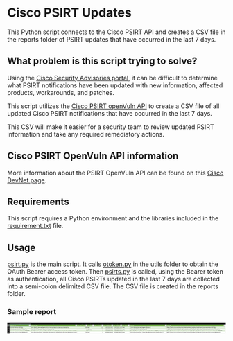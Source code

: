 # Cisco PSIRT Updates

This Python script connects to the Cisco PSIRT API and creates a CSV file in the reports folder of PSIRT updates that have occurred in the last 7 days.

## What problem is this script trying to solve?

Using the [Cisco Security Advisories portal](https://tools.cisco.com/security/center/publicationListing.x), it can be difficult to determine what PSIRT notifications have been updated with new information, affected products, workarounds, and patches.

This script utilizes the [Cisco PSIRT openVuln API](https://developer.cisco.com/docs/psirt/?utm_source=devblog&utm_medium=christophervandermade&utm_campaign=securex-page&utm_term=fy22-q2-0000&utm_content=log4j2andpsirt01-ww) to create a CSV file of all updated Cisco PSIRT notifications that have occurred in the last 7 days.

This CSV will make it easier for a security team to review updated PSIRT information and take any required remediatory actions.

## Cisco PSIRT OpenVuln API information

More information about the PSIRT OpenVuln API can be found on this [Cisco DevNet page](https://developer.cisco.com/psirt/).

## Requirements

This script requires a Python environment and the libraries included in the [requirement.txt](https://github.com/dirflash/psirt/blob/master/requirements.txt) file.

## Usage

[psirt.py](https://github.com/dirflash/psirt/blob/master/psirt.py) is the main script. It calls [otoken.py](https://github.com/dirflash/psirt/blob/master/utils/otoken.py) in the utils folder to obtain the OAuth Bearer access token. Then [psirts.py](https://github.com/dirflash/psirt/blob/master/utils/psirts.py) is called, using the Bearer token as authentication, all Cisco PSIRTs updated in the last 7 days are collected into a semi-colon delimited CSV file. The CSV file is created in the reports folder.

### Sample report

![This is a sample CSV report](https://github.com/dirflash/psirt/blob/master/images/sample_CSV.JPG)
